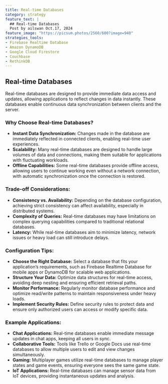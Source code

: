 ```yaml
---
title: Real-time Databases
category: strategy
feature_text: |
  ## Real-time Databases
  Post by ailswan Oct.17, 2024
feature_image: "https://picsum.photos/2560/600?image=940"
strategies_tools:
- Firebase Realtime Database
- Amazon DynamoDB
- Google Cloud Firestore
- Couchbase
- RethinkDB
---
```

## Real-time Databases
Real-time databases are designed to provide immediate data access and updates, allowing applications to reflect changes in data instantly. These databases enable continuous data synchronization between clients and the server.

### Why Choose Real-time Databases?
- **Instant Data Synchronization:** Changes made in the database are immediately reflected in connected clients, enabling real-time user experiences.
- **Scalability:** Many real-time databases are designed to handle large volumes of data and connections, making them suitable for applications with fluctuating workloads.
- **Offline Capabilities:** Some real-time databases provide offline access, allowing users to continue working even without a network connection, with automatic synchronization once the connection is restored.

### Trade-off Considerations:
- **Consistency vs. Availability:** Depending on the database configuration, achieving strict consistency can affect availability, especially in distributed systems.
- **Complexity of Queries:** Real-time databases may have limitations on complex querying capabilities compared to traditional relational databases.
- **Latency:** While real-time databases aim to minimize latency, network issues or heavy load can still introduce delays.

### Configuration Tips:
- **Choose the Right Database:** Select a database that fits your application’s requirements, such as Firebase Realtime Database for mobile apps or DynamoDB for scalable web applications.
- **Structure Your Data:** Optimize data structures for real-time access, avoiding deep nesting and ensuring efficient retrieval paths.
- **Monitor Performance:** Regularly monitor database performance and optimize read/write patterns to maintain responsiveness under heavy loads.
- **Implement Security Rules:** Define security rules to protect data and ensure only authorized users can access or modify specific data.

### Example Applications:
- **Chat Applications:** Real-time databases enable immediate message updates in chat apps, keeping all users in sync.
- **Collaborative Tools:** Tools like Trello or Google Docs use real-time databases to allow multiple users to edit and view changes simultaneously.
- **Gaming:** Multiplayer games utilize real-time databases to manage player states and game events, ensuring everyone sees the same game state.
- **IoT Applications:** Real-time databases can manage sensor data from IoT devices, providing instantaneous updates and analysis.

